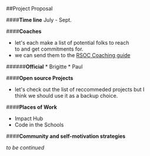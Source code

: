 ##Project Proposal

####**Time line**
July - Sept.

####**Coaches**
* let's each make a list of potential folks to reach  
to and get commitments for.
* we can send them to the [RSOC Coaching guide](http://railsgirlssummerofcode.org/guide/coaching/)

######**Official**
	* Brigitte
	* Paul

####**Open source Projects**
* let's check out the list of reccommeded projects but I  
think we should use it as a backup choice.

####**Places of Work**
* Impact Hub
* Code in the Schools

####**Community and self-motivation strategies**

_to be continued_
